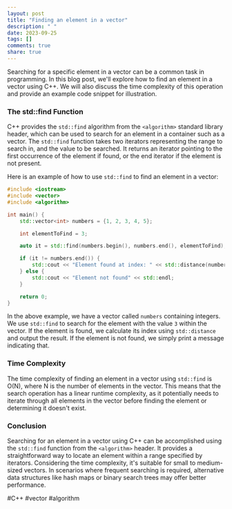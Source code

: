 ```yaml
---
layout: post
title: "Finding an element in a vector"
description: " "
date: 2023-09-25
tags: []
comments: true
share: true
---
```


Searching for a specific element in a vector can be a common task in programming. In this blog post, we'll explore how to find an element in a vector using C++. We will also discuss the time complexity of this operation and provide an example code snippet for illustration.

### The std::find Function

C++ provides the `std::find` algorithm from the `<algorithm>` standard library header, which can be used to search for an element in a container such as a vector. The `std::find` function takes two iterators representing the range to search in, and the value to be searched. It returns an iterator pointing to the first occurrence of the element if found, or the end iterator if the element is not present.

Here is an example of how to use `std::find` to find an element in a vector:

```cpp
#include <iostream>
#include <vector>
#include <algorithm>

int main() {
    std::vector<int> numbers = {1, 2, 3, 4, 5};

    int elementToFind = 3;

    auto it = std::find(numbers.begin(), numbers.end(), elementToFind);

    if (it != numbers.end()) {
        std::cout << "Element found at index: " << std::distance(numbers.begin(), it) << std::endl;
    } else {
        std::cout << "Element not found" << std::endl;
    }

    return 0;
}
```

In the above example, we have a vector called `numbers` containing integers. We use `std::find` to search for the element with the value `3` within the vector. If the element is found, we calculate its index using `std::distance` and output the result. If the element is not found, we simply print a message indicating that.

### Time Complexity

The time complexity of finding an element in a vector using `std::find` is O(N), where N is the number of elements in the vector. This means that the search operation has a linear runtime complexity, as it potentially needs to iterate through all elements in the vector before finding the element or determining it doesn't exist.

### Conclusion

Searching for an element in a vector using C++ can be accomplished using the `std::find` function from the `<algorithm>` header. It provides a straightforward way to locate an element within a range specified by iterators. Considering the time complexity, it's suitable for small to medium-sized vectors. In scenarios where frequent searching is required, alternative data structures like hash maps or binary search trees may offer better performance.

#C++ #vector #algorithm